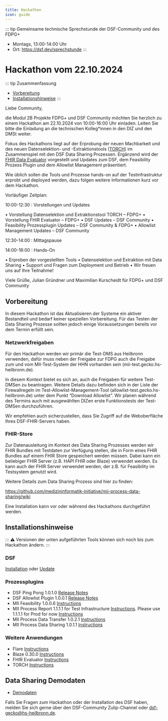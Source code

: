 ```yaml
---
title: Hackathon
icon: guide
---
```


<!--<meta http-equiv="refresh" content="0;url=https://audimax.heiconf.uni-heidelberg.de/jxh4-jxx2-tm6c-d37q">-->

::: tip Gemeinsame technische Sprechstunde der DSF-Community und des FDPG+
- Montags, 13:00-14:00 Uhr
- Ort: https://dsf.dev/sprechstunde
:::


# Hackathon vom 22.10.2024

::: tip Zusammenfassung
<!--- Konferenz: -->
- [Vorbereitung](#vorbereitung)
- [Installationshinweise](#installationshinweise)
:::

Liebe Community,

die Modul 2B Projekte FDPG+ und DSF Community möchten Sie herzlich zu einem Hackathon am 22.10.2024 von 10:00-16:00 Uhr einladen.
Leiten Sie bitte die Einladung an die technischen Kolleg*innen in den DIZ und den DMSt weiter.

Fokus des Hackathons liegt auf der Erprobung der neuen Machbarkeit und des neuen Datenselektion- und -Extraktionstools ([TORCH](https://github.com/medizininformatik-initiative/torch)) im Zusammenspiel mit den DSF Data Sharing Prozessen. Ergänzend wird der [FHIR Data Evaluator](https://github.com/medizininformatik-initiative/fhir-data-evaluator) vorgestellt und Updates zum DSF, dem Feasibility Prozess Plugin und dem Allowlist Management präsentiert.

Wie üblich sollen die Tools und Prozesse hands-on auf der Testinfrastruktur erprobt und deployed werden, dazu folgen weitere Informationen kurz vor dem Hackathon.

Vorläufiger Zeitplan: 

10:00-12:30 : Vorstellungen und Updates

•	Vorstellung Datenselektion und Extraktionstool TORCH – FDPG+
•	Vorstellung FHIR Evaluator – FDPG+
•	DSF Updates – DSF Community
•	Feasibility Prozessplugin Updates – DSF Community & FDPG+
•	Allowlist Management Updates – DSF Community

12:30-14:00 : Mittagspause

14:00-16:00 : Hands-On

•	Erproben der vorgestellten Tools
•	Datenselektion und Extraktion mit Data Sharing
•	Support und Fragen zum Deployment und Betrieb
•	Wir freuen uns auf Ihre Teilnahme!

Viele Grüße,
Julian Gründner und Maximilian Kurscheidt
für FDPG+ und DSF Community


## Vorbereitung
In diesem Hackathon ist das Aktualisieren der Systeme ein aktiver Bestandteil und bedarf keiner speziellen Vorbereitung. Für das Testen der Data Sharing Prozesse sollten jedoch einige Voraussetzungen bereits vor dem Termin erfüllt sein.

### Netzwerkfreigaben

Für den Hackathon werden wir primär die Test-DMS aus Heilbronn verwenden, dafür muss neben der Freigabe zur FDPG auch die Freigabe zum und vom MII-Test-System der HHN vorhanden sein (mii-test.gecko.hs-heilbronn.de).

In diesem Kontext bietet es sich an, auch die Freigaben für weitere Test-DMSen zu beantragen. Weitere Details dazu befinden sich in der Liste der Firewallregeln im Test-Allowlist-Management-Tool (allowlist-test.gecko.hs-heilbronn.de) unter dem Punkt “Download Allowlist”. Wir planen während des Termins auch mit ausgewählten DIZen erste Funktionstests der Test-DMSen durchzuführen.

Wir empfehlen auch sicherzustellen, dass Sie Zugriff auf die Weboberfläche Ihres DSF-FHIR-Servers haben.

### FHIR-Store

Zur Datenausleitung im Kontext des Data Sharing Prozesses werden wir FHIR Bundles mit Testdaten zur Verfügung stellen, die in Form eines FHIR Bundles auf einem FHIR Store gespeichert werden müssen. Dabei kann ein beliebiger FHIR Server (z.B. HAPI FHIR oder Blaze) verwendet werden. Es kann auch der FHIR Server verwendet werden, der z.B. für Feasibility im Testsystem genutzt wird.

Weitere Details zum Data Sharing Prozess sind hier zu finden:

https://github.com/medizininformatik-initiative/mii-process-data-sharing/wiki

Eine Installation kann vor oder während des Hackathons durchgeführt werden.

## Installationshinweise
::: ⚠️ 
Versionen der unten aufgeführten Tools können sich noch bis zum Hackathon ändern.
:::

### DSF
[Installation](https://dsf.dev/stable/maintain/install.html) oder [Update](https://dsf.dev/stable/maintain/upgrade-from-1.html)

### Prozessplugins
- DSF Ping Pong 1.0.1.0 [Release Notes](https://github.com/datasharingframework/dsf-process-ping-pong/releases/tag/v1.0.1.0)
- DSF Allowlist Plugin 1.0.0.1 [Release Notes](https://github.com/datasharingframework/dsf-process-allow-list/releases/tag/v1.0.0.1)
- MII Feasibility 1.0.0.6 [Instructions](https://github.com/medizininformatik-initiative/feasibility-deploy/wiki/DSF-Middleware-Setup)
- MII Process Report 1.1.1.1 for Test Infrastructure [Instructions](https://github.com/medizininformatik-initiative/mii-process-report/wiki/Process-Report-Deployment-v1.1.x.x). Please use 1.1.1.1 for Prod for now [Instructions](https://github.com/medizininformatik-initiative/mii-process-report/wiki/Process-Report-Deployment-v1.1.x.x)
- MII Process Data Transfer 1.0.2.1 [Instructions](https://github.com/medizininformatik-initiative/mii-process-data-transfer/wiki/Process-Data-Transfer-Deployment-v1.0.x.x)
- MII Process Data Sharing 1.0.1.1 [Instructions](https://github.com/medizininformatik-initiative/mii-process-data-sharing/wiki/Process-Data-Sharing-Deployment-v1.0.x.x)

### Weitere Anwendungen
- Flare [Instructions](https://github.com/medizininformatik-initiative/flare)
- Blaze 0.30.0 [Instructions](https://github.com/samply/blaze/blob/master/docs/deployment/README.md)
- FHIR Evaluator [Instructions](https://github.com/medizininformatik-initiative/fhir-data-evaluator)
- TORCH [Instructions](https://github.com/medizininformatik-initiative/torch)

## Data Sharing Demodaten
- [Demodaten](https://github.com/medizininformatik-initiative/mii-process-data-sharing/blob/develop/src/test/resources/fhir/Bundle/Dic1FhirStore_Demo_Bundle.xml)



Falls Sie Fragen zum Hackathon oder der Installation des DSF haben, melden Sie sich gerne über den DSF-Community Zulip-Channel oder dsf-gecko@hs-heilbronn.de. 

